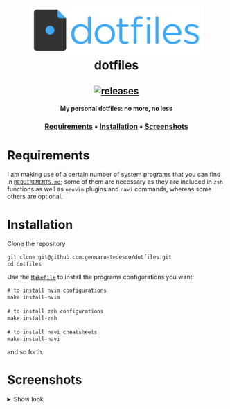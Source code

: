 <h1 align="center">
  <br>
  <img src="logo.png" width="400">
  <br>
  dotfiles
  <br>
</h1>

<h2 align="center">
  <a href="https://github.com/gennaro-tedesco/gh-f/releases">
    <img alt="releases" src="https://img.shields.io/github/release/gennaro-tedesco/dotfiles"/>
  </a>
</h2>

<h4 align="center">My personal dotfiles: no more, no less</h4>
<h3 align="center">
  <a href="#Requirements">Requirements</a> •
  <a href="#Installation">Installation</a> •
  <a href="#Screenshots">Screenshots</a>
</h3>

# Requirements

I am making use of a certain number of system programs that you can find in [`REQUIREMENTS.md`](https://github.com/gennaro-tedesco/dotfiles/blob/master/REQUIREMENTS.md); some of them are necessary as they are included in `zsh` functions as well as `neovim` plugins and `navi` commands, whereas some others are optional.

# Installation

Clone the repository

```
git clone git@github.com:gennaro-tedesco/dotfiles.git
cd dotfiles
```

Use the [`Makefile`](https://github.com/gennaro-tedesco/dotfiles/blob/master/Makefile) to install the programs configurations you want:

```
# to install nvim configurations
make install-nvim

# to install zsh configurations
make install-zsh

# to install navi cheatsheets
make install-navi
```

and so forth.

# Screenshots

<details>
  <summary>Show look</summary>

<img width="1321" src="https://user-images.githubusercontent.com/15387611/116796202-10b83700-aadb-11eb-887a-510fc540d142.png">
<img width="1321" src="https://user-images.githubusercontent.com/15387611/149603156-a0dddbfb-62d3-40ef-afc8-532be85fc5bc.png">
</details>
